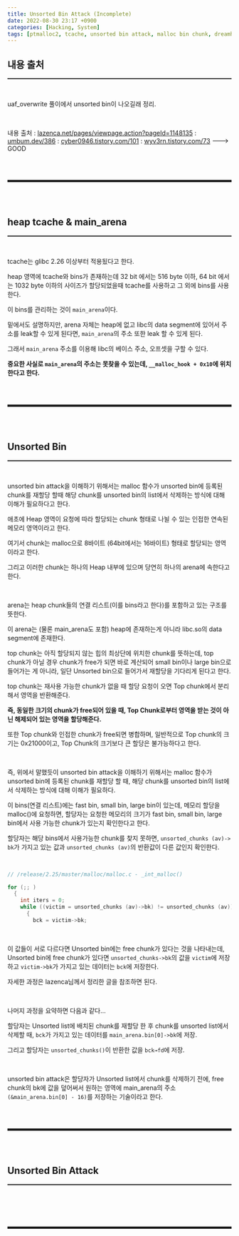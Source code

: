 ```yaml
---
title: Unsorted Bin Attack (Incomplete)
date: 2022-08-30 23:17 +0900
categories: [Hacking, System]
tags: [ptmalloc2, tcache, unsorted bin attack, malloc bin chunk, dreamhack uaf overwrite, Incomplete]
---
```


## 내용 출처
<hr style="border-top: 1px solid;"><br>

uaf_overwrite 풀이에서 unsorted bin이 나오길래 정리.

<br>

내용 출처
: <a href="https://www.lazenca.net/pages/viewpage.action?pageId=1148135" target="_blank">lazenca.net/pages/viewpage.action?pageId=1148135</a>
: <a href="https://umbum.dev/386" target="_blank">umbum.dev/386</a>
: <a href="https://cyber0946.tistory.com/101" target="_blank">cyber0946.tistory.com/101</a>
: <a href="https://wyv3rn.tistory.com/73" target="_blank">wyv3rn.tistory.com/73</a>  ---> GOOD

<br><br>
<hr style="border: 2px solid;">
<br><br>


## heap tcache & main_arena
<hr style="border-top: 1px solid;"><br>

tcache는 glibc 2.26 이상부터 적용됬다고 한다.

heap 영역에 tcache와 bins가 존재하는데 32 bit 에서는 516 byte 이하, 64 bit 에서는 1032 byte 이하의 사이즈가 할당되었을때 tcache를 사용하고 그 외에 bins를 사용한다.

이 bins를 관리하는 것이 ```main_arena```이다.

밑에서도 설명하지만, arena 자체는 heap에 없고 libc의 data segment에 있어서 주소를 leak할 수 있게 된다면, ```main_arena```의 주소 또한 leak 할 수 있게 된다.

그래서 ```main_arena``` 주소를 이용해 libc의 베이스 주소, 오프셋을 구할 수 있다.

**중요한 사실로 ```main_arena```의 주소는 못찾을 수 있는데, ```__malloc_hook + 0x10```에 위치한다고 한다.**

<br><br>
<hr style="border: 2px solid;">
<br><br>


## Unsorted Bin
<hr style="border-top: 1px solid;"><br>

unsorted bin attack을 이해하기 위해서는 malloc 함수가 unsorted bin에 등록된 chunk를 재할당 할때 해당 chunk를 unsorted bin의 list에서 삭제하는 방식에 대해 이해가 필요하다고 한다.

애초에 Heap 영역이 요청에 따라 할당되는 chunk 형태로 나뉠 수 있는 인접한 연속된 메모리 영역이라고 한다.

여기서 chunk는 malloc으로 8바이트 (64bit에서는 16바이트) 형태로 할당되는 영역이라고 한다.

그리고 이러한 chunk는 하나의 Heap 내부에 있으며 당연히 하나의 arena에 속한다고 한다.

<br>

arena는 heap chunk들의 연결 리스트(이를 bins라고 한다)를 포함하고 있는 구조를 뜻한다.

이 arena는 (물론 main_arena도 포함) heap에 존재하는게 아니라 libc.so의 data segment에 존재한다.

top chunk는 아직 할당되지 않는 힙의 최상단에 위치한 chunk를 뜻하는데, top chunk가 아닐 경우 chunk가 free가 되면 바로 계산되어 small bin이나 large bin으로 들어가는 게 아니라, 일단 Unsorted bin으로 들어가서 재할당을 기다리게 된다고 한다.

top chunk는 재사용 가능한 chunk가 없을 때 할당 요청이 오면 Top chunk에서 분리해서 영역을 반환해준다.

**즉, 동일한 크기의 chunk가 free되어 있을 때, Top Chunk로부터 영역을 받는 것이 아닌 해제되어 있는 영역을 할당해준다.**

또한 Top chunk와 인접한 chunk가 free되면 병합하며, 일반적으로 Top chunk의 크기는 0x21000이고, Top Chunk의 크기보다 큰 할당은 불가능하다고 한다.

<br>

즉, 위에서 말했듯이 unsorted bin attack을 이해하기 위해서는 malloc 함수가 unsorted bin에 등록된 chunk를 재할당 할 때, 해당 chunk를 unsorted bin의 list에서 삭제하는 방식에 대해 이해가 필요하다.

이 bins(연결 리스트)에는 fast bin, small bin, large bin이 있는데, 메모리 할당을 malloc()에 요청하면, 할당자는 요청한 메모리의 크기가 fast bin, small bin, large bin에서 사용 가능한 chunk가 있는지 확인한다고 한다.

할당자는 해당 bins에서 사용가능한 chunk를 찾지 못하면, ```unsorted_chunks (av)-> bk```가 가지고 있는 값과 ```unsorted_chunks (av)```의 반환값이 다른 값인지 확인한다.

<br>

```c
// /release/2.25/master/malloc/malloc.c - _int_malloc()

for (;; )
  {
    int iters = 0;
    while ((victim = unsorted_chunks (av)->bk) != unsorted_chunks (av))
      {
        bck = victim->bk;
```

<br>

이 값들이 서로 다르다면 Unsorted bin에는 free chunk가 있다는 것을 나타내는데, Unsorted bin에 free chunk가 있다면 ```unsorted_chunks->bk```의 값을 ```victim```에 저장하고 ```victim->bk```가 가지고 있는 데이터는 ```bck```에 저장한다.

자세한 과정은 lazenca님께서 정리한 글을 참조하면 된다.

<br>

나머지 과정을 요약하면 다음과 같다...

할당자는 Unsorted list에 배치된 chunk를 재할당 한 후 chunk를 unsorted list에서 삭제할 때, ```bck```가 가지고 있는 데이터를 ```main_arena.bin[0]->bk```에 저장.

그리고 할당자는 ```unsorted_chunks()```이 반환한 값을 ```bck→fd```에 저장.

<br>

unsorted bin attack은 할당자가 Unsorted list에서 chunk를 삭제하기 전에, free chunk의 bk에 값을 덮어써서 원하는 영역에 main_arena의 주소```(&main_arena.bin[0] - 16)```를 저장하는 기술이라고 한다.



<br><br>
<hr style="border: 2px solid;">
<br><br>

## Unsorted Bin Attack
<hr style="border-top: 1px solid;"><br>



<br><br>
<hr style="border: 2px solid;">
<br><br>
